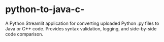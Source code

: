 # python-to-java-c-
A Python Streamlit application for converting uploaded Python .py files to Java or C++ code. Provides syntax validation, logging, and side-by-side code comparison.

